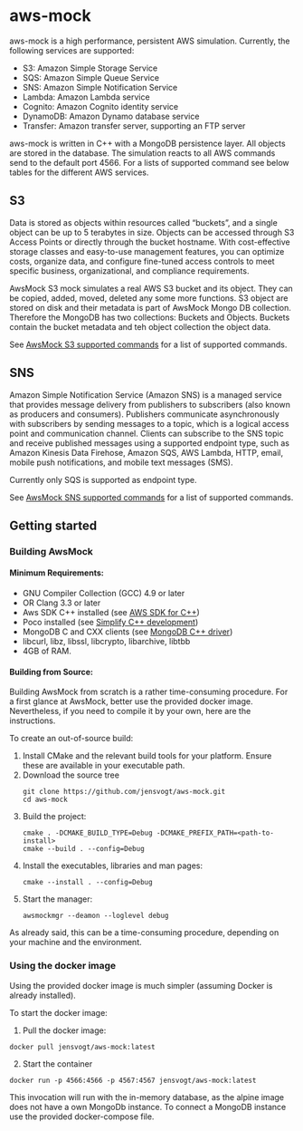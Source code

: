 # aws-mock

aws-mock is a high performance, persistent AWS simulation. Currently, the following services are supported: 

- S3: Amazon Simple Storage Service
- SQS: Amazon Simple Queue Service
- SNS: Amazon Simple Notification Service
- Lambda: Amazon Lambda service
- Cognito: Amazon Cognito identity service
- DynamoDB: Amazon Dynamo database service
- Transfer: Amazon transfer server, supporting an FTP server

aws-mock is written in C++ with a MongoDB persistence layer. All objects are stored in the database. The simulation 
reacts to all AWS commands send to the default port 4566. For a lists of supported command see below tables for the 
different AWS services.

## S3

Data is stored as objects within resources called “buckets”, and a single object can be up to 5 terabytes in size. 
Objects can be accessed through S3 Access Points or directly through the bucket hostname. With cost-effective storage 
classes and easy-to-use management features, you can optimize costs, organize data, and configure fine-tuned access 
controls to meet specific business, organizational, and compliance requirements.

AwsMock S3 mock simulates a real AWS S3 bucket and its object. They can be copied, added, moved, deleted any some more 
functions. S3 object are stored on disk and their metadata is part of AwsMock Mongo DB collection. Therefore the MongoDB 
has two collections: Buckets and Objects. Buckets contain the bucket metadata and teh object collection the object data.

See [AwsMock S3 supported commands](docs/S3/S3Functions.md) for a list of supported commands.

## SNS

Amazon Simple Notification Service (Amazon SNS) is a managed service that provides message delivery from publishers to 
subscribers (also known as producers and consumers). Publishers communicate asynchronously with subscribers by sending 
messages to a topic, which is a logical access point and communication channel. Clients can subscribe to the SNS topic 
and receive published messages using a supported endpoint type, such as Amazon Kinesis Data Firehose, Amazon SQS, 
AWS Lambda, HTTP, email, mobile push notifications, and mobile text messages (SMS).

Currently only SQS is supported as endpoint type.

See [AwsMock SNS supported commands](docs/SNS/SNSFunctions.md) for a list of supported commands.

## Getting started

### Building AwsMock

#### Minimum Requirements:
 
 - GNU Compiler Collection (GCC) 4.9 or later
 - OR Clang 3.3 or later
 - Aws SDK C++ installed (see [AWS SDK for C++](https://pocoproject.org/))
 - Poco installed (see [Simplify C++ development](https://pocoproject.org/))
 - MongoDB C and CXX clients (see [MongoDB C++ driver](https://www.mongodb.com/docs/drivers/cxx/))
 - libcurl, libz, libssl, libcrypto, libarchive, libtbb
 - 4GB of RAM.

#### Building from Source:

Building AwsMock from scratch is a rather time-consuming procedure. For a first glance at AwsMock, better use the provided
docker image. Nevertheless, if you need to compile it by your own, here are the instructions.

To create an out-of-source build:

 1. Install CMake and the relevant build tools for your platform. Ensure these are available in your executable path.
 2. Download the source tree
    ```
    git clone https://github.com/jensvogt/aws-mock.git
    cd aws-mock
    ```
 3. Build the project:
    ```
    cmake . -DCMAKE_BUILD_TYPE=Debug -DCMAKE_PREFIX_PATH=<path-to-install>
    cmake --build . --config=Debug
    ```
 4. Install the executables, libraries and man pages:
    ```
    cmake --install . --config=Debug
    ```
 5. Start the manager:
    ```
    awsmockmgr --deamon --loglevel debug
    ```
    
As already said, this can be a time-consuming procedure, depending on your machine and the environment.

### Using the docker image

Using the provided docker image is much simpler (assuming Docker is already installed).

To start the docker image:
  1. Pull the docker image:
  ```
  docker pull jensvogt/aws-mock:latest
  ```
  2. Start the container
  ```
  docker run -p 4566:4566 -p 4567:4567 jensvogt/aws-mock:latest
  ```
This invocation will run with the in-memory database, as the alpine image does not have a own MongoDb instance. To connect
a MongoDB instance use the provided docker-compose file.